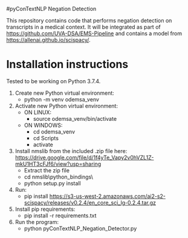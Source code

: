 #pyConTextNLP Negation Detection

This repository contains code that performs negation detection on transcripts in a medical context. It will be integrated as part of https://github.com/UVA-DSA/EMS-Pipeline and contains a model from https://allenai.github.io/scispacy/.

# Installation instructions

Tested to be working on Python 3.7.4.

1. Create new Python virtual environment:
	- python -m venv odemsa_venv
2. Activate new Python virtual environment:
	- ON LINUX:
		- source odemsa_venv/bin/activate
	- ON WINDOWS:
		- cd odemsa_venv
		- cd Scripts
		- activate
2. Install nmslib from the included .zip file here: https://drive.google.com/file/d/1f4yTe_Vapy2v0hVZL1Z-mkU1HT3cFJf6/view?usp=sharing
	- Extract the zip file
	- cd nmslib\python_bindings\
	- python setup.py install
3. Run:
	- pip install https://s3-us-west-2.amazonaws.com/ai2-s2-scispacy/releases/v0.2.4/en_core_sci_lg-0.2.4.tar.gz
4. Install pip requirements:
	- pip install -r requirements.txt
5. Run the program:
	- python pyConTextNLP_Negation_Detector.py

